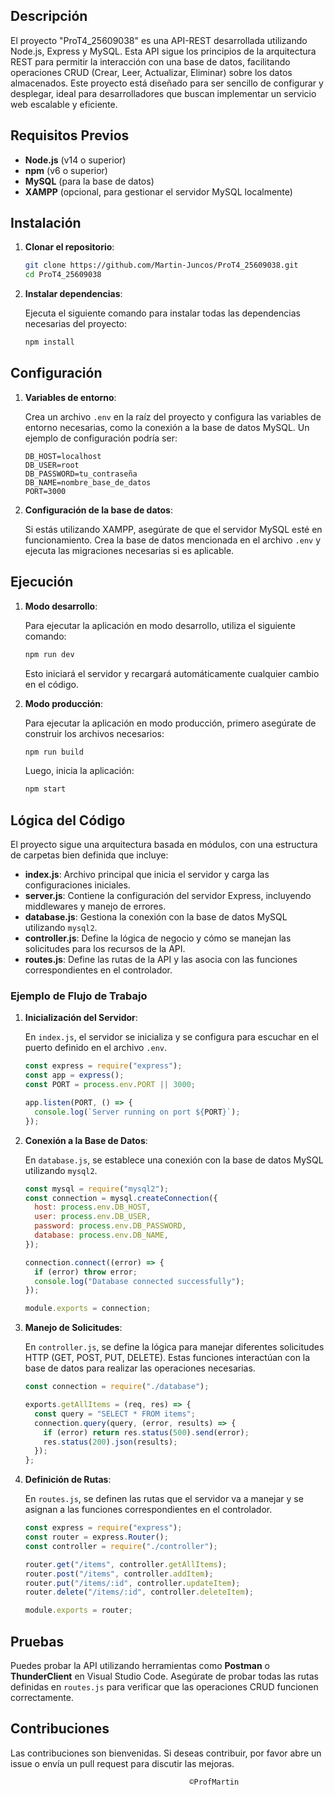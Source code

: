 ## Descripción

El proyecto "ProT4_25609038" es una API-REST desarrollada utilizando Node.js, Express y MySQL. Esta API sigue los principios de la arquitectura REST para permitir la interacción con una base de datos, facilitando operaciones CRUD (Crear, Leer, Actualizar, Eliminar) sobre los datos almacenados. Este proyecto está diseñado para ser sencillo de configurar y desplegar, ideal para desarrolladores que buscan implementar un servicio web escalable y eficiente.

## Requisitos Previos

- **Node.js** (v14 o superior)
- **npm** (v6 o superior)
- **MySQL** (para la base de datos)
- **XAMPP** (opcional, para gestionar el servidor MySQL localmente)

## Instalación

1. **Clonar el repositorio**:

   ```bash
   git clone https://github.com/Martin-Juncos/ProT4_25609038.git
   cd ProT4_25609038
   ```

2. **Instalar dependencias**:

   Ejecuta el siguiente comando para instalar todas las dependencias necesarias del proyecto:

   ```bash
   npm install
   ```

## Configuración

1. **Variables de entorno**:

   Crea un archivo `.env` en la raíz del proyecto y configura las variables de entorno necesarias, como la conexión a la base de datos MySQL. Un ejemplo de configuración podría ser:

   ```env
   DB_HOST=localhost
   DB_USER=root
   DB_PASSWORD=tu_contraseña
   DB_NAME=nombre_base_de_datos
   PORT=3000
   ```

2. **Configuración de la base de datos**:

   Si estás utilizando XAMPP, asegúrate de que el servidor MySQL esté en funcionamiento. Crea la base de datos mencionada en el archivo `.env` y ejecuta las migraciones necesarias si es aplicable.

## Ejecución

1. **Modo desarrollo**:

   Para ejecutar la aplicación en modo desarrollo, utiliza el siguiente comando:

   ```bash
   npm run dev
   ```

   Esto iniciará el servidor y recargará automáticamente cualquier cambio en el código.

2. **Modo producción**:

   Para ejecutar la aplicación en modo producción, primero asegúrate de construir los archivos necesarios:

   ```bash
   npm run build
   ```

   Luego, inicia la aplicación:

   ```bash
   npm start
   ```

## Lógica del Código

El proyecto sigue una arquitectura basada en módulos, con una estructura de carpetas bien definida que incluye:

- **index.js**: Archivo principal que inicia el servidor y carga las configuraciones iniciales.
- **server.js**: Contiene la configuración del servidor Express, incluyendo middlewares y manejo de errores.
- **database.js**: Gestiona la conexión con la base de datos MySQL utilizando `mysql2`.
- **controller.js**: Define la lógica de negocio y cómo se manejan las solicitudes para los recursos de la API.
- **routes.js**: Define las rutas de la API y las asocia con las funciones correspondientes en el controlador.

### Ejemplo de Flujo de Trabajo

1. **Inicialización del Servidor**:

   En `index.js`, el servidor se inicializa y se configura para escuchar en el puerto definido en el archivo `.env`.

   ```javascript
   const express = require("express");
   const app = express();
   const PORT = process.env.PORT || 3000;

   app.listen(PORT, () => {
     console.log(`Server running on port ${PORT}`);
   });
   ```

2. **Conexión a la Base de Datos**:

   En `database.js`, se establece una conexión con la base de datos MySQL utilizando `mysql2`.

   ```javascript
   const mysql = require("mysql2");
   const connection = mysql.createConnection({
     host: process.env.DB_HOST,
     user: process.env.DB_USER,
     password: process.env.DB_PASSWORD,
     database: process.env.DB_NAME,
   });

   connection.connect((error) => {
     if (error) throw error;
     console.log("Database connected successfully");
   });

   module.exports = connection;
   ```

3. **Manejo de Solicitudes**:

   En `controller.js`, se define la lógica para manejar diferentes solicitudes HTTP (GET, POST, PUT, DELETE). Estas funciones interactúan con la base de datos para realizar las operaciones necesarias.

   ```javascript
   const connection = require("./database");

   exports.getAllItems = (req, res) => {
     const query = "SELECT * FROM items";
     connection.query(query, (error, results) => {
       if (error) return res.status(500).send(error);
       res.status(200).json(results);
     });
   };
   ```

4. **Definición de Rutas**:

   En `routes.js`, se definen las rutas que el servidor va a manejar y se asignan a las funciones correspondientes en el controlador.

   ```javascript
   const express = require("express");
   const router = express.Router();
   const controller = require("./controller");

   router.get("/items", controller.getAllItems);
   router.post("/items", controller.addItem);
   router.put("/items/:id", controller.updateItem);
   router.delete("/items/:id", controller.deleteItem);

   module.exports = router;
   ```

## Pruebas

Puedes probar la API utilizando herramientas como **Postman** o **ThunderClient** en Visual Studio Code. Asegúrate de probar todas las rutas definidas en `routes.js` para verificar que las operaciones CRUD funcionen correctamente.

## Contribuciones

Las contribuciones son bienvenidas. Si deseas contribuir, por favor abre un issue o envía un pull request para discutir las mejoras.

                                            ©ProfMartin

```

```
